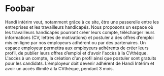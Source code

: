 # Foobar

Handi intérim veut, notamment grâce à ce site, être une passerelle 
entre les entreprises et les travailleurs handicapés. 
Nous proposons un espace où les travailleurs handicapés pourront 
créer leurs compte, télécharger 
leurs informations (CV, lettres de motivations) et postuler à des 
offres d’emploi mis en ligne par nos employeurs adhérent ou par des 
partenaires. Un espace employeur permettra aux employeurs adhérents de 
créer leurs profil, de publier leurs offres d’emploi et d’avoir l'accès 
à la CVthèque. L'accès à un compte, la création d’un profil ainsi que 
postuler sont gratuits pour les candidats. L’employeur doit devenir 
adhérent de Handi Intérim et avoir un accès illimité à la CVthèque, 
pendant 3 mois.